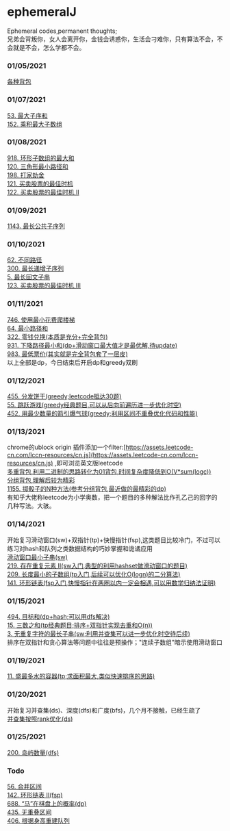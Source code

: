 # ephemeralJ
Ephemeral codes,permanent thoughts;<br>
兄弟会背叛你，女人会离开你，金钱会诱惑你，生活会刁难你，只有算法不会，不会就是不会，怎么学都不会。<br>


### 01/05/2021
[各种背包](src/main/java/org/rongjoker/dp/pack)

### 01/07/2021
[53. 最大子序和](src/main/java/org/rongjoker/dp/pack/HomeWork.java)<br>
[152. 乘积最大子数组](src/main/java/org/rongjoker/dp/pack/HomeWork.java)<br>

### 01/08/2021
[918. 环形子数组的最大和](src/main/java/org/rongjoker/dp/pack/HomeWork.java)<br>
[120. 三角形最小路径和](src/main/java/org/rongjoker/dp/pack/HomeWork.java)<br>
[198. 打家劫舍](src/main/java/org/rongjoker/dp/pack/HomeWork.java)<br>
[121. 买卖股票的最佳时机](src/main/java/org/rongjoker/dp/stock/BestTimeToBuyAndSellStock.java)<br>
[122. 买卖股票的最佳时机 II](src/main/java/org/rongjoker/dp/stock/BestTimeToBuyAndSellStock2.java)<br>

### 01/09/2021
[1143. 最长公共子序列](src/main/java/org/rongjoker/dp/longest/LongestCommonSubSequence.java)<br>


### 01/10/2021
[62. 不同路径](src/main/java/org/rongjoker/dp/paths/UniquePaths.java)<br>
[300. 最长递增子序列](src/main/java/org/rongjoker/dp/longest/LongestIncreasingSubSequence.java)<br>
[5. 最长回文子串](src/main/java/org/rongjoker/dp/longest/LongestPalindromicSubstring.java)<br>
[123. 买卖股票的最佳时机 III](src/main/java/org/rongjoker/dp/stock/BestTimeToBuyAndSellStock3.java)<br>

### 01/11/2021
[746. 使用最小花费爬楼梯](src/main/java/org/rongjoker/dp/paths/MinCostClimbingStairs.java)<br>
[64. 最小路径和](src/main/java/org/rongjoker/dp/paths/MinimumPathSum.java)<br>
[322. 零钱兑换(本质是充分+完全背包)](src/main/java/org/rongjoker/dp/coin/CoinChange.java)<br>
[931. 下降路径最小和(dp+滑动窗口最大值才是最优解,待update)](src/main/java/org/rongjoker/dp/paths/MinimumFallingPathSum.java)<br>
[983. 最低票价(其实就是完全背包套了一层皮)](src/main/java/org/rongjoker/dp/coin/MinimumCostForTickets.java)<br>
以上全部是dp，今日结束后开启dp和greedy双刷

### 01/12/2021
[455. 分发饼干(greedy;leetcode抵达30题)](src/main/java/org/rongjoker/greedy/AssignCookies.java)<br>
[55. 跳跃游戏(greedy经典题目,可以从后向前遍历进一步优化时空)](src/main/java/org/rongjoker/greedy/JumpGame.java)<br>
[452. 用最少数量的箭引爆气球(greedy;利用区间不重叠优化代码和性能)](src/main/java/org/rongjoker/greedy/MinimumNumberOfArrowsToBurstBalloons.java)<br>

### 01/13/2021
chrome的ublock origin 插件添加一个filter:[https://assets.leetcode-cn.com/lccn-resources/cn.js](https://assets.leetcode-cn.com/lccn-resources/cn.js) ,即可浏览英文版leetcode<br>
[多重背包,利用二进制的思路转化为01背包,时间复杂度降低到O(V*sum(logc))](src/main/java/org/rongjoker/dp/pack/PackageMultiple.java)<br>
[分组背包,理解后较为精彩](src/main/java/org/rongjoker/dp/pack/PackageGroup.java)<br>
[1155. 掷骰子的N种方法(参考分组背包,最近做的最精彩的dp)](src/main/java/org/rongjoker/dp/ways/NumberOfDiceRollsWithTargetSum.java)<br>
有知乎大佬称leetcode为小学奥数，把一个题目的多种解法比作孔乙己的回字的几种写法。大骇。<br>

### 01/14/2021
开始复习滑动窗口(sw)+双指针(tp)+快慢指针(fsp),这类题目比较冷门，不过可以练习对hash和队列之类数据结构的巧妙掌握和诡谲应用<br>
[滑动窗口最小子串(sw)](src/main/java/org/rongjoker/sw/ShortestSubString.java)<br>
[219. 存在重复元素 II(sw入门,典型的利用hashset做滑动窗口的题目)](src/main/java/org/rongjoker/sw/ContainsDuplicateIi.java)<br>
[209. 长度最小的子数组(tp入门,后续可以优化O(logn)的二分算法)](src/main/java/org/rongjoker/sw/MinimumSizeSubArraySum.java)<br>
[141. 环形链表(fsp入门,快慢指针在两圈以内一定会相遇,可以用数学归纳法证明)](src/main/java/org/rongjoker/sw/LinkedListCycle.java)<br>


### 01/15/2021
[494. 目标和(dp+hash;可以用dfs解决)](src/main/java/org/rongjoker/dp/ways/targetSum.java)<br>
[15. 三数之和(tp经典题目;排序+双指针实现去重和O(n))](src/main/java/org/rongjoker/sw/Sum3.java)<br>
[3. 无重复字符的最长子串(sw;利用并查集可以进一步优化时空待后续)](src/main/java/org/rongjoker/sw/Sum3.java)<br>
排序在双指针和贪心算法等问题中往往是预操作；"连续子数组"暗示使用滑动窗口


### 01/19/2021
[11. 盛最多水的容器(tp;求面积最大,类似快速排序的思路)](src/main/java/org/rongjoker/sw/ContainerWithMostWater.java)<br>

### 01/20/2021
开始复习并查集(ds)、深度(dfs)和广度(bfs)，几个月不接触，已经生疏了<br>
[并查集按照rank优化(ds)](src/main/java/org/rongjoker/ds/DisjointSetRank.java)<br>

### 01/25/2021
[200. 岛屿数量(dfs)](src/main/java/org/rongjoker/ds/NumberOfIslands200dfs.java)<br>

### Todo
[56. 合并区间](src/main/java/org/rongjoker/merge/MergeIntervals.java)<br>
[142. 环形链表 II(fsp)](src/main/java/org/rongjoker/sw/LinkedListCycle.java)<br>
[688. “马”在棋盘上的概率(dp)](src/main/java/org/rongjoker/dp/ways/KnightProbabilityInChessboard.java)<br>
[435. 无重叠区间](src/main/java/org/rongjoker/greedy/NonOverlappingIntervals.java)<br>
[406. 根据身高重建队列](src/main/java/org/rongjoker/greedy/QueueReconstructionByHeight.java)<br>
